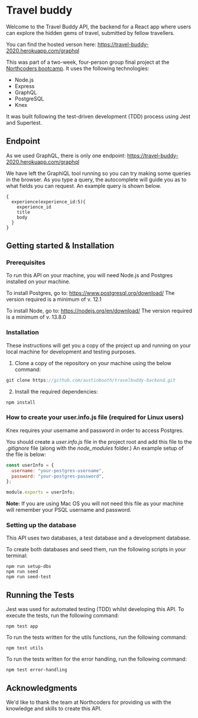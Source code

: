 # Travel buddy

Welcome to the Travel Buddy API, the backend for a React app where users can explore the hidden gems of travel, submitted by fellow travellers.

You can find the hosted verson here: https://travel-buddy-2020.herokuapp.com/graphql

This was part of a two-week, four-person group final project at the [Northcoders bootcamp](https://northcoders.com/). It uses the following technologies:

- Node.js
- Express
- GraphQL
- PostgreSQL
- Knex

It was built following the test-driven development (TDD) process using Jest and Supertest.

## Endpoint

As we used GraphQL, there is only one endpoint: https://travel-buddy-2020.herokuapp.com/graphql

We have left the GraphiQL tool running so you can try making some queries in the browser. As you type a query, the autocomplete will guide you as to what fields you can request. An example query is shown below.

```
{
  experience(experience_id:5){
    experience_id
    title
    body
  }
}
```

## Getting started & Installation

### Prerequisites

To run this API on your machine, you will need Node.js and Postgres installed on your machine.

To install Postgres, go to: https://www.postgresql.org/download/
The version required is a minimum of v. 12.1

To install Node, go to: https://nodejs.org/en/download/
The version required is a minimum of v. 13.8.0

### Installation

These instructions will get you a copy of the project up and running on your local machine for development and testing purposes.

1. Clone a copy of the repository on your machine using the below command:

```javascript
git clone https://github.com/austinbooth/travelbuddy-backend.git
```

2. Install the required dependencies:

```javascript
npm install
```

### How to create your user.info.js file (required for Linux users)

Knex requires your username and password in order to access Postgres.

You should create a _user.info.js_ file in the project root and add this file to the _.gitignore_ file (along with the _node_modules_ folder.) An example setup of the file is below:

```javascript
const userInfo = {
  username: "your-postgres-username",
  password: "your-postgres-password",
};

module.exports = userInfo;
```

**Note:** If you are using Mac OS you will not need this file as your machine will remember your PSQL username and password.

### Setting up the database

This API uses two databases, a test database and a development database.

To create both databases and seed them, run the following scripts in your terminal:

```
npm run setup-dbs
npm run seed
npm run seed-test
```

## Running the Tests

Jest was used for automated testing (TDD) whilst developing this API. To execute the tests, run the following command:

```
npm test app
```

To run the tests written for the utils functions, run the following command:

```
npm test utils
```

To run the tests written for the error handling, run the following command:

```
npm test error-handling
```

## Acknowledgments

We'd like to thank the team at Northcoders for providing us with the knowledge and skills to create this API.
